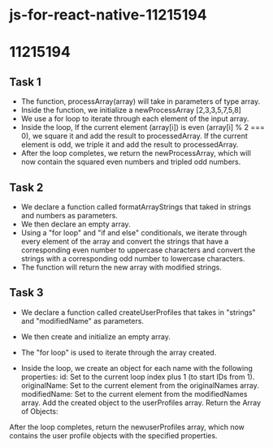 # js-for-react-native-11215194

# 11215194

## Task 1
- The function, processArray(array) will take in parameters of type array.
- Inside the function, we initialize a newProcessArray [2,3,3,5,7,5,8]
- We use a for loop to iterate through each element of the input array.
- Inside the loop,
If the current element (array[i]) is even (array[i] % 2 === 0), we square it and add the result to processedArray.
If the current element is odd, we triple it and add the result to processedArray.
- After the loop completes, we return the newProcessArray, which will now contain the squared even numbers and tripled odd numbers.

## Task 2
- We declare a function called formatArrayStrings that taked in strings and numbers as parameters.
- We then declare an empty array.
- Using a "for loop" and "if and else" conditionals, we iterate through every element of the array and convert the strings that have a corresponding even number to uppercase characters and convert the strings with a corresponding odd number to lowercase characters.
- The function will return the new array with modified strings.

## Task 3
- We declare a function called createUserProfiles that takes in "strings" and "modifiedName" as parameters.
- We then create and initialize an empty array.
- The "for loop" is used to iterate through the array created.

- Inside the loop, we create an object for each name with the following properties:
id: Set to the current loop index plus 1 (to start IDs from 1).
originalName: Set to the current element from the originalNames array.
modifiedName: Set to the current element from the modifiedNames array.
Add the created object to the userProfiles array.
Return the Array of Objects:

After the loop completes, return the newuserProfiles array, which now contains the user profile objects with the specified properties.
